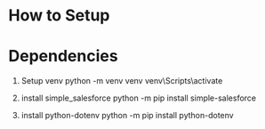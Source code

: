 # How to Setup

# Dependencies
1. Setup venv
    python -m venv venv
    venv\Scripts\activate

2. install simple_salesforce
    python -m pip install simple-salesforce

3. install python-dotenv
    python -m pip install python-dotenv

    